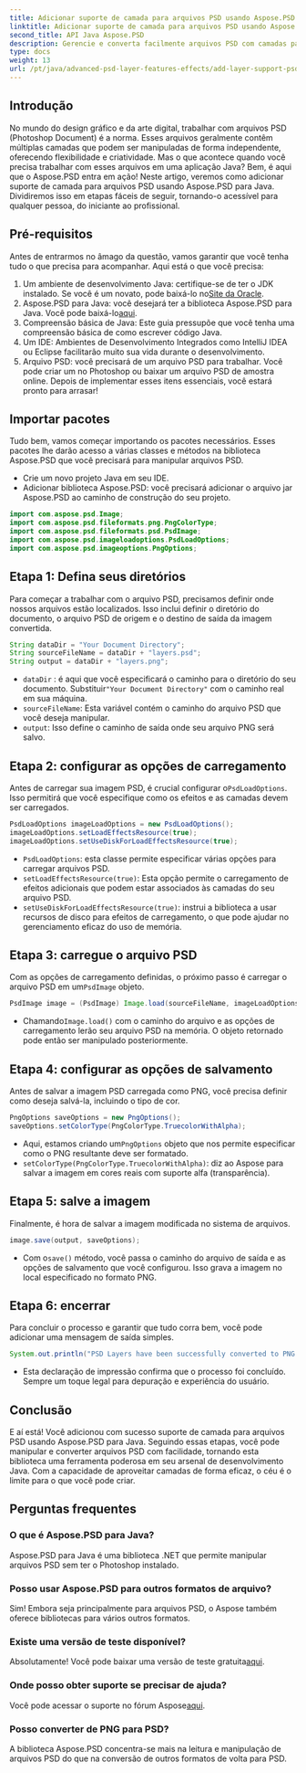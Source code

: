 ```yaml
---
title: Adicionar suporte de camada para arquivos PSD usando Aspose.PSD Java
linktitle: Adicionar suporte de camada para arquivos PSD usando Aspose.PSD Java
second_title: API Java Aspose.PSD
description: Gerencie e converta facilmente arquivos PSD com camadas para o formato PNG usando Aspose.PSD para Java! Perfeito para desenvolvedores que precisam de manipulação gráfica.
type: docs
weight: 13
url: /pt/java/advanced-psd-layer-features-effects/add-layer-support-psd-files/
---
```

## Introdução
No mundo do design gráfico e da arte digital, trabalhar com arquivos PSD (Photoshop Document) é a norma. Esses arquivos geralmente contêm múltiplas camadas que podem ser manipuladas de forma independente, oferecendo flexibilidade e criatividade. Mas o que acontece quando você precisa trabalhar com esses arquivos em uma aplicação Java? Bem, é aqui que o Aspose.PSD entra em ação! Neste artigo, veremos como adicionar suporte de camada para arquivos PSD usando Aspose.PSD para Java. Dividiremos isso em etapas fáceis de seguir, tornando-o acessível para qualquer pessoa, do iniciante ao profissional.
## Pré-requisitos
Antes de entrarmos no âmago da questão, vamos garantir que você tenha tudo o que precisa para acompanhar. Aqui está o que você precisa:
1.  Um ambiente de desenvolvimento Java: certifique-se de ter o JDK instalado. Se você é um novato, pode baixá-lo no[Site da Oracle](https://www.oracle.com/java/technologies/javase-jdk11-downloads.html).
2.  Aspose.PSD para Java: você desejará ter a biblioteca Aspose.PSD para Java. Você pode baixá-lo[aqui](https://releases.aspose.com/psd/java/).
3. Compreensão básica de Java: Este guia pressupõe que você tenha uma compreensão básica de como escrever código Java.
4. Um IDE: Ambientes de Desenvolvimento Integrados como IntelliJ IDEA ou Eclipse facilitarão muito sua vida durante o desenvolvimento.
5. Arquivo PSD: você precisará de um arquivo PSD para trabalhar. Você pode criar um no Photoshop ou baixar um arquivo PSD de amostra online.
Depois de implementar esses itens essenciais, você estará pronto para arrasar!
## Importar pacotes
Tudo bem, vamos começar importando os pacotes necessários. Esses pacotes lhe darão acesso a várias classes e métodos na biblioteca Aspose.PSD que você precisará para manipular arquivos PSD.

- Crie um novo projeto Java em seu IDE.
- Adicionar biblioteca Aspose.PSD: você precisará adicionar o arquivo jar Aspose.PSD ao caminho de construção do seu projeto.
```java
import com.aspose.psd.Image;
import com.aspose.psd.fileformats.png.PngColorType;
import com.aspose.psd.fileformats.psd.PsdImage;
import com.aspose.psd.imageloadoptions.PsdLoadOptions;
import com.aspose.psd.imageoptions.PngOptions;
```
## Etapa 1: Defina seus diretórios
Para começar a trabalhar com o arquivo PSD, precisamos definir onde nossos arquivos estão localizados. Isso inclui definir o diretório do documento, o arquivo PSD de origem e o destino de saída da imagem convertida.

```java
String dataDir = "Your Document Directory";
String sourceFileName = dataDir + "layers.psd";
String output = dataDir + "layers.png";
```

- `dataDir` : é aqui que você especificará o caminho para o diretório do seu documento. Substituir`"Your Document Directory"` com o caminho real em sua máquina.
- `sourceFileName`: Esta variável contém o caminho do arquivo PSD que você deseja manipular.
- `output`: Isso define o caminho de saída onde seu arquivo PNG será salvo.
## Etapa 2: configurar as opções de carregamento
 Antes de carregar sua imagem PSD, é crucial configurar o`PsdLoadOptions`. Isso permitirá que você especifique como os efeitos e as camadas devem ser carregados.

```java
PsdLoadOptions imageLoadOptions = new PsdLoadOptions();
imageLoadOptions.setLoadEffectsResource(true);
imageLoadOptions.setUseDiskForLoadEffectsResource(true);
```

- `PsdLoadOptions`: esta classe permite especificar várias opções para carregar arquivos PSD.
- `setLoadEffectsResource(true)`: Esta opção permite o carregamento de efeitos adicionais que podem estar associados às camadas do seu arquivo PSD.
- `setUseDiskForLoadEffectsResource(true)`: instrui a biblioteca a usar recursos de disco para efeitos de carregamento, o que pode ajudar no gerenciamento eficaz do uso de memória.
## Etapa 3: carregue o arquivo PSD
 Com as opções de carregamento definidas, o próximo passo é carregar o arquivo PSD em um`PsdImage` objeto.

```java
PsdImage image = (PsdImage) Image.load(sourceFileName, imageLoadOptions);
```

-  Chamando`Image.load()` com o caminho do arquivo e as opções de carregamento lerão seu arquivo PSD na memória. O objeto retornado pode então ser manipulado posteriormente.
## Etapa 4: configurar as opções de salvamento
Antes de salvar a imagem PSD carregada como PNG, você precisa definir como deseja salvá-la, incluindo o tipo de cor.

```java
PngOptions saveOptions = new PngOptions();
saveOptions.setColorType(PngColorType.TruecolorWithAlpha);
```

-  Aqui, estamos criando um`PngOptions` objeto que nos permite especificar como o PNG resultante deve ser formatado.
- `setColorType(PngColorType.TruecolorWithAlpha)`: diz ao Aspose para salvar a imagem em cores reais com suporte alfa (transparência).
## Etapa 5: salve a imagem
Finalmente, é hora de salvar a imagem modificada no sistema de arquivos.

```java
image.save(output, saveOptions);
```

-  Com o`save()` método, você passa o caminho do arquivo de saída e as opções de salvamento que você configurou. Isso grava a imagem no local especificado no formato PNG.
## Etapa 6: encerrar
Para concluir o processo e garantir que tudo corra bem, você pode adicionar uma mensagem de saída simples.

```java
System.out.println("PSD Layers have been successfully converted to PNG!");
```

- Esta declaração de impressão confirma que o processo foi concluído. Sempre um toque legal para depuração e experiência do usuário.
## Conclusão
E aí está! Você adicionou com sucesso suporte de camada para arquivos PSD usando Aspose.PSD para Java. Seguindo essas etapas, você pode manipular e converter arquivos PSD com facilidade, tornando esta biblioteca uma ferramenta poderosa em seu arsenal de desenvolvimento Java.
Com a capacidade de aproveitar camadas de forma eficaz, o céu é o limite para o que você pode criar.
## Perguntas frequentes
### O que é Aspose.PSD para Java?
Aspose.PSD para Java é uma biblioteca .NET que permite manipular arquivos PSD sem ter o Photoshop instalado.
### Posso usar Aspose.PSD para outros formatos de arquivo?
Sim! Embora seja principalmente para arquivos PSD, o Aspose também oferece bibliotecas para vários outros formatos.
### Existe uma versão de teste disponível?
 Absolutamente! Você pode baixar uma versão de teste gratuita[aqui](https://releases.aspose.com/).
### Onde posso obter suporte se precisar de ajuda?
 Você pode acessar o suporte no fórum Aspose[aqui](https://forum.aspose.com/c/psd/34).
### Posso converter de PNG para PSD?
A biblioteca Aspose.PSD concentra-se mais na leitura e manipulação de arquivos PSD do que na conversão de outros formatos de volta para PSD.